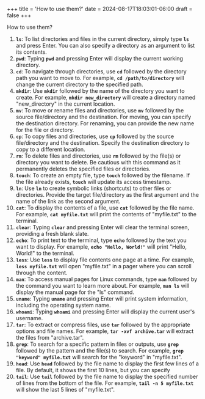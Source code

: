 +++
title = 'How to use them?'
date = 2024-08-17T18:03:01-06:00
draft = false
+++

How to use them?

1. **`ls`**: To list directories and files in the current directory, simply type **`ls`** and press Enter. You can also specify a directory as an argument to list its contents.
2. **`pwd`**: Typing **`pwd`** and pressing Enter will display the current working directory.
3. **`cd`**: To navigate through directories, use **`cd`** followed by the directory path you want to move to. For example, **`cd /path/to/directory`** will change the current directory to the specified path.
4. **`mkdir`**: Use **`mkdir`** followed by the name of the directory you want to create. For example, **`mkdir new_directory`** will create a directory named "new_directory" in the current location.
5. **`mv`**: To move or rename files and directories, use **`mv`** followed by the source file/directory and the destination. For moving, you can specify the destination directory. For renaming, you can provide the new name for the file or directory.
6. **`cp`**: To copy files and directories, use **`cp`** followed by the source file/directory and the destination. Specify the destination directory to copy to a different location.
7. **`rm`**: To delete files and directories, use **`rm`** followed by the file(s) or directory you want to delete. Be cautious with this command as it permanently deletes the specified files or directories.
8. **`touch`**: To create an empty file, type **`touch`** followed by the filename. If the file already exists, **`touch`** will update its access timestamp.
9. **`ln`**: Use **`ln`** to create symbolic links (shortcuts) to other files or directories. Provide the target file/directory as the first argument and the name of the link as the second argument.
10. **`cat`**: To display the contents of a file, use **`cat`** followed by the file name. For example, **`cat myfile.txt`** will print the contents of "myfile.txt" to the terminal.
11. **`clear`**: Typing **`clear`** and pressing Enter will clear the terminal screen, providing a fresh blank slate.
12. **`echo`**: To print text to the terminal, type **`echo`** followed by the text you want to display. For example, **`echo "Hello, World!"`** will print "Hello, World!" to the terminal.
13. **`less`**: Use **`less`** to display file contents one page at a time. For example, **`less myfile.txt`** will open "myfile.txt" in a pager where you can scroll through the content.
14. **`man`**: To access manual pages for Linux commands, type **`man`** followed by the command you want to learn more about. For example, **`man ls`** will display the manual page for the "ls" command.
15. **`uname`**: Typing **`uname`** and pressing Enter will print system information, including the operating system name.
16. **`whoami`**: Typing **`whoami`** and pressing Enter will display the current user's username.
17. **`tar`**: To extract or compress files, use **`tar`** followed by the appropriate options and file names. For example, **`tar -xvf archive.tar`** will extract the files from "archive.tar".
18. **`grep`**: To search for a specific pattern in files or outputs, use **`grep`** followed by the pattern and the file(s) to search. For example, **`grep "keyword" myfile.txt`** will search for the "keyword" in "myfile.txt".
19. **`head`**: Use **`head`** followed by the file name to display the first few lines of a file. By default, it shows the first 10 lines, but you can specify
20. **`tail`**: Use **`tail`** followed by the file name to display the specified number of lines from the bottom of the file. For example, **`tail -n 5 myfile.txt`** will show the last 5 lines of "myfile.txt".
